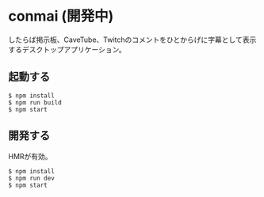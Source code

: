 # conmai (開発中)

したらば掲示板、CaveTube、Twitchのコメントをひとからげに字幕として表示するデスクトップアプリケーション。

## 起動する

```
$ npm install
$ npm run build
$ npm start
```

## 開発する

HMRが有効。

```
$ npm install
$ npm run dev
$ npm start
```
